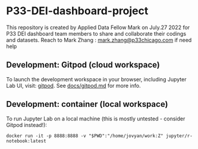 # P33-DEI-dashboard-project
This repository is created by Applied Data Fellow Mark on July.27 2022 for P33 DEI dashboard team members to share and collaborate their codings and datasets.
Reach to Mark Zhang : mark.zhang@p33chicago.com if need help

## Development: Gitpod (cloud workspace)

To launch the development workspace in your browser, including Jupyter Lab UI, visit: [gitpod](https://gitpod.io/#https://github.com/zhengzhangharris/P33-DEI-dashboard-project). See [docs/gitpod.md](./docs/gitpod.md) for more info.

## Development: container (local workspace)

To run Jupyter Lab on a local machine (this is mostly untested - consider Gitpod instead!):

```shell
docker run -it -p 8888:8888 -v "$PWD":"/home/jovyan/work:Z" jupyter/r-notebook:latest
```
